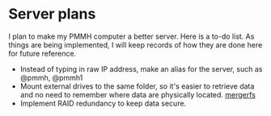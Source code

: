 # Server plans

I plan to make my PMMH computer a better server. Here is a to-do list. As things are being implemented, I will keep records of how they are done here for future reference.

- Instead of typing in raw IP address, make an alias for the server, such as @pmmh, @pmmh1
- Mount external drives to the same folder, so it's easier to retrieve data and no need to remember where data are physically located. [mergerfs](https://github.com/trapexit/mergerfs)
- Implement RAID redundancy to keep data secure.
